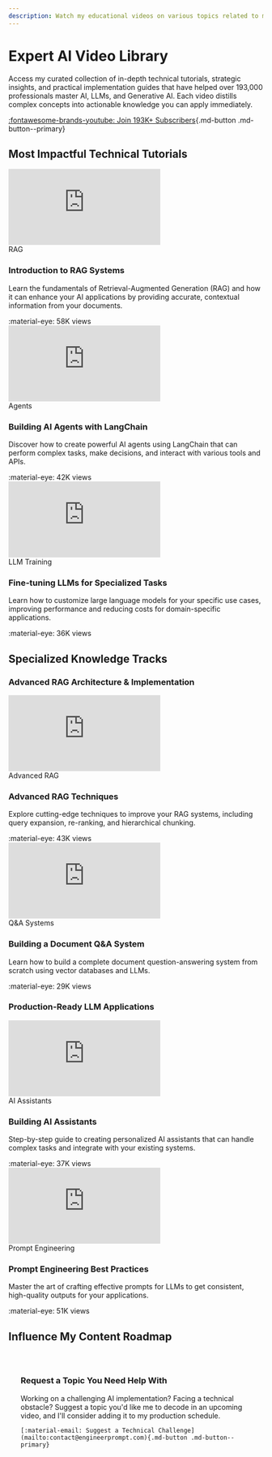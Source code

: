 ```yaml
---
description: Watch my educational videos on various topics related to my field of expertise.
---
```


# Expert AI Video Library

Access my curated collection of in-depth technical tutorials, strategic insights, and practical implementation guides that have helped over 193,000 professionals master AI, LLMs, and Generative AI. Each video distills complex concepts into actionable knowledge you can apply immediately.

[:fontawesome-brands-youtube: Join 193K+ Subscribers](https://www.youtube.com/@engineerprompt){.md-button .md-button--primary}

## Most Impactful Technical Tutorials

<div class="video-grid">
  <div class="video-card">
    <div class="video-wrapper">
      <iframe src="https://www.youtube.com/embed/T-D1OfcDW1M" title="Introduction to RAG Systems" frameborder="0" allow="accelerometer; autoplay; clipboard-write; encrypted-media; gyroscope; picture-in-picture" allowfullscreen></iframe>
    </div>
    <div class="video-info">
      <span class="video-category">RAG</span>
      <h3>Introduction to RAG Systems</h3>
      <p>Learn the fundamentals of Retrieval-Augmented Generation (RAG) and how it can enhance your AI applications by providing accurate, contextual information from your documents.</p>
      <div class="video-stats">
        <span>:material-eye: 58K views</span>
      </div>
    </div>
  </div>
  
  <div class="video-card">
    <div class="video-wrapper">
      <iframe src="https://www.youtube.com/embed/jSP-gSEyVeI" title="Building AI Agents with LangChain" frameborder="0" allow="accelerometer; autoplay; clipboard-write; encrypted-media; gyroscope; picture-in-picture" allowfullscreen></iframe>
    </div>
    <div class="video-info">
      <span class="video-category">Agents</span>
      <h3>Building AI Agents with LangChain</h3>
      <p>Discover how to create powerful AI agents using LangChain that can perform complex tasks, make decisions, and interact with various tools and APIs.</p>
      <div class="video-stats">
        <span>:material-eye: 42K views</span>
      </div>
    </div>
  </div>
  
  <div class="video-card">
    <div class="video-wrapper">
      <iframe src="https://www.youtube.com/embed/b10JzyCUoYA" title="Fine-tuning LLMs for Specialized Tasks" frameborder="0" allow="accelerometer; autoplay; clipboard-write; encrypted-media; gyroscope; picture-in-picture" allowfullscreen></iframe>
    </div>
    <div class="video-info">
      <span class="video-category">LLM Training</span>
      <h3>Fine-tuning LLMs for Specialized Tasks</h3>
      <p>Learn how to customize large language models for your specific use cases, improving performance and reducing costs for domain-specific applications.</p>
      <div class="video-stats">
        <span>:material-eye: 36K views</span>
      </div>
    </div>
  </div>
</div>

## Specialized Knowledge Tracks

### Advanced RAG Architecture & Implementation

<div class="video-grid">
  <div class="video-card">
    <div class="video-wrapper">
      <iframe src="https://www.youtube.com/embed/95-qqL6BIpk" title="Advanced RAG Techniques" frameborder="0" allow="accelerometer; autoplay; clipboard-write; encrypted-media; gyroscope; picture-in-picture" allowfullscreen></iframe>
    </div>
    <div class="video-info">
      <span class="video-category">Advanced RAG</span>
      <h3>Advanced RAG Techniques</h3>
      <p>Explore cutting-edge techniques to improve your RAG systems, including query expansion, re-ranking, and hierarchical chunking.</p>
      <div class="video-stats">
        <span>:material-eye: 43K views</span>
      </div>
    </div>
  </div>
  
  <div class="video-card">
    <div class="video-wrapper">
      <iframe src="https://www.youtube.com/embed/cVA1RPsGQcw" title="Building a Document Q&A System" frameborder="0" allow="accelerometer; autoplay; clipboard-write; encrypted-media; gyroscope; picture-in-picture" allowfullscreen></iframe>
    </div>
    <div class="video-info">
      <span class="video-category">Q&A Systems</span>
      <h3>Building a Document Q&A System</h3>
      <p>Learn how to build a complete document question-answering system from scratch using vector databases and LLMs.</p>
      <div class="video-stats">
        <span>:material-eye: 29K views</span>
      </div>
    </div>
  </div>
</div>

### Production-Ready LLM Applications

<div class="video-grid">
  <div class="video-card">
    <div class="video-wrapper">
      <iframe src="https://www.youtube.com/embed/dKFnJCtcfMk" title="Building AI Assistants" frameborder="0" allow="accelerometer; autoplay; clipboard-write; encrypted-media; gyroscope; picture-in-picture" allowfullscreen></iframe>
    </div>
    <div class="video-info">
      <span class="video-category">AI Assistants</span>
      <h3>Building AI Assistants</h3>
      <p>Step-by-step guide to creating personalized AI assistants that can handle complex tasks and integrate with your existing systems.</p>
      <div class="video-stats">
        <span>:material-eye: 37K views</span>
      </div>
    </div>
  </div>
  
  <div class="video-card">
    <div class="video-wrapper">
      <iframe src="https://www.youtube.com/embed/OgYQAS9LY3o" title="Prompt Engineering Best Practices" frameborder="0" allow="accelerometer; autoplay; clipboard-write; encrypted-media; gyroscope; picture-in-picture" allowfullscreen></iframe>
    </div>
    <div class="video-info">
      <span class="video-category">Prompt Engineering</span>
      <h3>Prompt Engineering Best Practices</h3>
      <p>Master the art of crafting effective prompts for LLMs to get consistent, high-quality outputs for your applications.</p>
      <div class="video-stats">
        <span>:material-eye: 51K views</span>
      </div>
    </div>
  </div>
</div>

## Influence My Content Roadmap

<div class="card">
  <div style="padding: 1.5rem;">
    <h3>Request a Topic You Need Help With</h3>
    <p>Working on a challenging AI implementation? Facing a technical obstacle? Suggest a topic you'd like me to decode in an upcoming video, and I'll consider adding it to my production schedule.</p>
    
    [:material-email: Suggest a Technical Challenge](mailto:contact@engineerprompt.com){.md-button .md-button--primary}
  </div>
</div>
